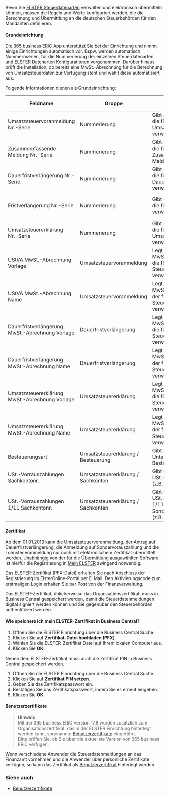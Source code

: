 Bevor Sie [ELSTER Steuerdatenarten](../elster-tax-data-type/) verwalten und elektronisch übermitteln können, müssen die Regeln und Werte konfiguriert werden, die die Berechnung und Übermittlung an die deutschen Steuerbehörden für den Mandanten definieren.

#### Grundeinrichtung
Die 365 business ERiC App unterstützt Sie bei der Einrichtung und nimmt einige Einrichtungen automatisch vor. Bspw. werden automatisch Nummernserien, für die Nummerierung der einzelnen Steuerdatenarten, und ELSTER Datenarten Konfigurationen vorgenommen. Darüber hinaus prüft die Installation, ob bereits eine MwSt.-Abrechnung für die Berechnung von Umsatzsteuerdaten zur Verfügung steht und wählt diese automatisiert aus.

Folgende Informationen dienen als Grundeinrichtung:

| Feldname | Gruppe | Beschreibung | Standard-Wert |
| --- | --- | --- | --- |
| Umsatzsteuervoranmeldung Nr.-Serie | Nummerierung | Gibt die Nummernserie an, die für die Umsatzsteuervoranmeldung verwendet wird. | USTVA (USTVA0001 - USTVA9999)|
| Zusammenfassende Meldung Nr.-Serie | Nummerierung | Gibt die Nummernserie an, die für die Zusammenfassende Meldung verwendet wird. | ZMDO (ZMDO0001 - ZMDO9999)|
| Dauerfristverlängerung Nr.-Serie | Nummerierung | Gibt die Nummernserie an, die für die Dauerfristverlängerung verwendet wird. | USTDV (USTDV0001 - USTDV9999)|
| Fristverlängerung Nr.-Serie | Nummerierung | Gibt die Nummernserie an, die für die Fristverlängerung verwendet wird. | FRISTV (FRISTV0001 - FRISTV9999)|
| Umsatzsteuererklärung Nr.-Serie | Nummerierung | Gibt die Nummernserie an, die für die Umsatzsteuererklärung verwendet wird. | UST (UST0001 - UST9999)|
| UStVA MwSt.-Abrechnung Vorlage | Umsatzsteuervoranmeldung | Legt die Vorlage für die MwSt.-Abrechnung fest, die für die Berechnung der Steuerzahlen und -werte verwendet werden soll. | *Ermittlung an Hand der existierenden MwSt.-Abrechnungen* | 
| UStVA MwSt.-Abrechnung Name | Umsatzsteuervoranmeldung | Legt den Namen der MwSt.-Abrechnung fest, der für die Berechnung der Steuerzahlen und -werte verwendet werden soll. | *Ermittlung an Hand der existierenden MwSt.-Abrechnungen* |
| Dauerfristverlängerung MwSt.-Abrechnung Vorlage | Dauerfristverlängerung | Legt die Vorlage für die MwSt.-Abrechnung fest, die für die Berechnung der Steuerzahlen und -werte verwendet werden soll. |  | 
| Dauerfristverlängerung MwSt.-Abrechnung Name | Dauerfristverlängerung | Legt den Namen der MwSt.-Abrechnung fest, der für die Berechnung der Steuerzahlen und -werte verwendet werden soll. |  |
| Umsatzsteuererklärung MwSt.-Abrechnung Vorlage | Umsatzsteuererklärung | Legt die Vorlage für die MwSt.-Abrechnung fest, die für die Berechnung der Steuerzahlen und -werte verwendet werden soll. |  | 
| Umsatzsteuererklärung MwSt.-Abrechnung Name | Umsatzsteuererklärung | Legt den Namen der MwSt.-Abrechnung fest, der für die Berechnung der Steuerzahlen und -werte verwendet werden soll. |  |
| Besteuerungsart | Umsatzsteuererklärung / Besteuerung | Gibt die von Ihrem Unternehmen verwendete Besteuerungsart an. |  |
| USt.-Vorrauszahlungen Sachkontonr. | Umsatzsteuererklärung / Sachkonten | Gibt das Sachkonto für USt.-Vorrauszahlungen (z.B. `1780` (SKR03)) an. |  |
| USt.-Vorrauszahlungen 1/11 Sachkontonr. | Umsatzsteuererklärung / Sachkonten | Gibt das Sachkonto für USt.-Vorrauszahlungen 1/11 bzw. Sondervorrauszahlungen (z.B. `1781` (SKR03)) an. |  |


#### Zertifikat
Ab dem 01.01.2013 kann die Umsatzsteuervoranmeldung, der Antrag auf Dauerfristverlängerung, die Anmeldung auf Sondervorauszahlung und die Lohnsteueranmeldung nur noch mit elektronischem Zertifikat übermittelt werden.
Unabhängig von der für die Übermittlung ausgewählten Software ist hierfür die Registrierung in [Mein ELSTER](https://www.elster.de/eportal/start) zwingend notwendig.

Das ELSTER-Zertifikat (PFX-Datei) erhalten Sie nach Abschluss der Registrierung im ElsterOnline-Portal per E-Mail. Den Aktivierungscode zum erstmaligen Login erhalten Sie per Post von der Finanzverwaltung.

Das ELSTER-Zertifikat, üblicherweise das Organisationszertifikat, muss in Business Central gespeichert werden, damit die Steuerdatenmeldungen digital signiert werden können und Sie gegenüber den Steuerbehörden authentifiziert werden.

#### Wie speichere ich mein ELSTER-Zertifikat in Business Central?
1. Öffnen Sie die ELSTER Einrichtung über die Business Central Suche.
2. Klicken Sie auf **Zertifikat-Datei hochladen (PFX)**.
3. Wählen Sie die ELSTER-Zertifikat Datei auf Ihrem lokalen Computer aus.
4. Klicken Sie **OK**.

Neben dem ELSTER-Zertifikat muss auch die Zertifikat PIN in Business Central gespeichert werden. 

1. Öffnen Sie die ELSTER Einrichtung über die Business Central Suche.
2. Klicken Sie auf **Zertifikat PIN setzen**.
3. Geben Sie das Zertifikatspasswort ein.
4. Bestätigen Sie das Zertifikatspasswort, indem Sie es erneut eingeben.
5. Klicken Sie **OK**.

#### Benutzerzertifikate

> **Hinweis**<br>Mit der 365 business ERiC Version 17.8 wurden zusätzlich zum Organisationszertifikat, das in der ELSTER Einrichtung hinterlegt werden kann, sogenannte [Benutzerzertifikate](../user-certificates/) eingeführt.<br>Bitte prüfen Sie, ob Sie über die aktuellste Version von 365 business ERiC verfügen.

Wenn verschiedene Anwender die Steuerdatenmeldungen an das Finanzamt vornehmen und die Anwender über persönliche Zertifikate verfügen, so kann das Zertifikat als [Benutzerzertifikat](../user-certificates/) hinterlegt werden.

### Siehe auch
 - [Benutzerzertifikate](../user-certificates/)